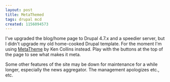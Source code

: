 ```yaml
---
layout: post
title: MetaThemed
tags: drupal mcd
created: 1156094573
---
```

I've upgraded the blog/home page to Drupal 4.7.x and a speedier server, but I didn't upgrade my old home-cooked Drupal template.  For the moment I'm using [MetaTheme](http://metaskills.net/meta-theme-for-drupal/) by Ken Collins instead.  Play with the buttons at the top of the page to see what makes it meta.

Some other features of the site may be down for maintenance for a while longer, especially the news aggregator.  The management apologizes etc., etc.

